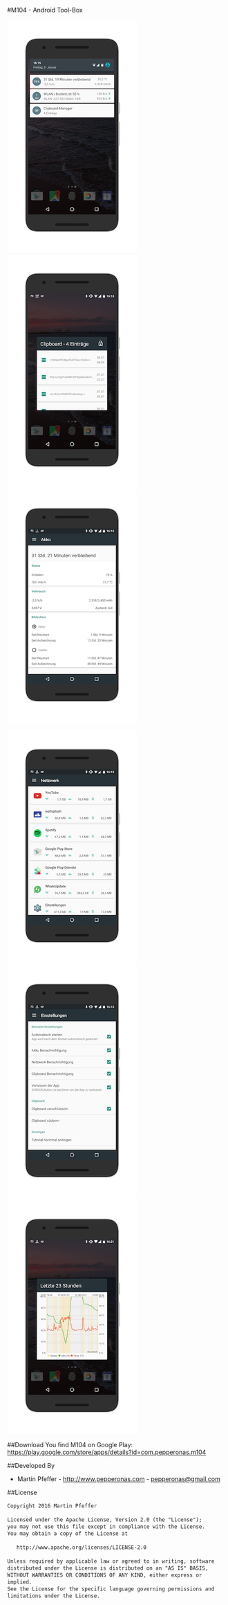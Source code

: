 #M104 - Android Tool-Box

![Screenshot](https://github.com/pepperonas/M104/blob/master/art/pic01.png "pic01")
![Screenshot](https://github.com/pepperonas/M104/blob/master/art/pic02.png "pic02")
![Screenshot](https://github.com/pepperonas/M104/blob/master/art/pic03.png "pic03")

![Screenshot](https://github.com/pepperonas/M104/blob/master/art/pic04.png "pic04")
![Screenshot](https://github.com/pepperonas/M104/blob/master/art/pic05.png "pic05")
![Screenshot](https://github.com/pepperonas/M104/blob/master/art/pic06.png "pic06")


##Download
You find M104 on Google Play: https://play.google.com/store/apps/details?id=com.pepperonas.m104


##Developed By

* Martin Pfeffer - http://www.pepperonas.com - <pepperonas@gmail.com>


##License

    Copyright 2016 Martin Pfeffer

    Licensed under the Apache License, Version 2.0 (the "License");
    you may not use this file except in compliance with the License.
    You may obtain a copy of the License at

       http://www.apache.org/licenses/LICENSE-2.0

    Unless required by applicable law or agreed to in writing, software
    distributed under the License is distributed on an "AS IS" BASIS,
    WITHOUT WARRANTIES OR CONDITIONS OF ANY KIND, either express or implied.
    See the License for the specific language governing permissions and
    limitations under the License.

